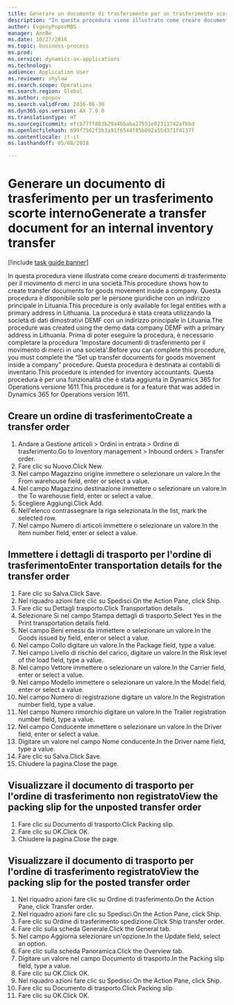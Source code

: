 ```yaml
--- 
title: Generare un documento di trasferimento per un trasferimento scorte interno
description: "In questa procedura viene illustrato come creare documenti di trasferimento per il movimento di merci in una società."
author: EvgenyPopovMBS
manager: AnnBe
ms.date: 10/27/2016
ms.topic: business-process
ms.prod: 
ms.service: dynamics-ax-applications
ms.technology: 
audience: Application User
ms.reviewer: shylaw
ms.search.scope: Operations
ms.search.region: Global
ms.author: epopov
ms.search.validFrom: 2016-06-30
ms.dyn365.ops.version: AX 7.0.0
ms.translationtype: HT
ms.sourcegitcommit: efcb77ff883b29a4bbaba27551e02311742afbbd
ms.openlocfilehash: 699f7562f3b3a91f6544f85b892a55d371f4137f
ms.contentlocale: it-it
ms.lasthandoff: 05/08/2018

---
```

# <a name="generate-a-transfer-document-for-an-internal-inventory-transfer"></a><span data-ttu-id="60668-103">Generare un documento di trasferimento per un trasferimento scorte interno</span><span class="sxs-lookup"><span data-stu-id="60668-103">Generate a transfer document for an internal inventory transfer</span></span>

[!include [task guide banner](../../includes/task-guide-banner.md)]

<span data-ttu-id="60668-104">In questa procedura viene illustrato come creare documenti di trasferimento per il movimento di merci in una società.</span><span class="sxs-lookup"><span data-stu-id="60668-104">This procedure shows how to create transfer documents for goods movement inside a company.</span></span> <span data-ttu-id="60668-105">Questa procedura è disponibile solo per le persone giuridiche con un indirizzo principale in Lituania.</span><span class="sxs-lookup"><span data-stu-id="60668-105">This procedure is only available for legal entities with a primary address in Lithuania.</span></span> <span data-ttu-id="60668-106">La procedura è stata creata utilizzando la società di dati dimostrativi DEMF con un indirizzo principale in Lituania.</span><span class="sxs-lookup"><span data-stu-id="60668-106">The procedure was created using the demo data company DEMF with a primary address in Lithuania.</span></span> <span data-ttu-id="60668-107">Prima di poter eseguire la procedura, è necessario completare la procedura 'Impostare documenti di trasferimento per il movimento di merci in una società'.</span><span class="sxs-lookup"><span data-stu-id="60668-107">Before you can complete this procedure, you must complete the “Set up transfer documents for goods movement inside a company” procedure.</span></span> <span data-ttu-id="60668-108">Questa procedura è destinata ai contabili di inventario.</span><span class="sxs-lookup"><span data-stu-id="60668-108">This procedure is intended for inventory accountants.</span></span> <span data-ttu-id="60668-109">Questa procedura è per una funzionalità che è stata aggiunta in Dynamics 365 for Operations versione 1611.</span><span class="sxs-lookup"><span data-stu-id="60668-109">This procedure is for a feature that was added in Dynamics 365 for Operations version 1611.</span></span>


## <a name="create-a-transfer-order"></a><span data-ttu-id="60668-110">Creare un ordine di trasferimento</span><span class="sxs-lookup"><span data-stu-id="60668-110">Create a transfer order</span></span>
1. <span data-ttu-id="60668-111">Andare a Gestione articoli > Ordini in entrata > Ordine di trasferimento.</span><span class="sxs-lookup"><span data-stu-id="60668-111">Go to Inventory management > Inbound orders > Transfer order.</span></span>
2. <span data-ttu-id="60668-112">Fare clic su Nuovo.</span><span class="sxs-lookup"><span data-stu-id="60668-112">Click New.</span></span>
3. <span data-ttu-id="60668-113">Nel campo Magazzino origine immettere o selezionare un valore.</span><span class="sxs-lookup"><span data-stu-id="60668-113">In the From warehouse field, enter or select a value.</span></span>
4. <span data-ttu-id="60668-114">Nel campo Magazzino destinazione immettere o selezionare un valore.</span><span class="sxs-lookup"><span data-stu-id="60668-114">In the To warehouse field, enter or select a value.</span></span>
5. <span data-ttu-id="60668-115">Scegliere Aggiungi.</span><span class="sxs-lookup"><span data-stu-id="60668-115">Click Add.</span></span>
6. <span data-ttu-id="60668-116">Nell'elenco contrassegnare la riga selezionata.</span><span class="sxs-lookup"><span data-stu-id="60668-116">In the list, mark the selected row.</span></span>
7. <span data-ttu-id="60668-117">Nel campo Numero di articoli immettere o selezionare un valore.</span><span class="sxs-lookup"><span data-stu-id="60668-117">In the Item number field, enter or select a value.</span></span>

## <a name="enter-transportation-details-for-the-transfer-order"></a><span data-ttu-id="60668-118">Immettere i dettagli di trasporto per l'ordine di trasferimento</span><span class="sxs-lookup"><span data-stu-id="60668-118">Enter transportation details for the transfer order</span></span>
1. <span data-ttu-id="60668-119">Fare clic su Salva.</span><span class="sxs-lookup"><span data-stu-id="60668-119">Click Save.</span></span>
2. <span data-ttu-id="60668-120">Nel riquadro azioni fare clic su Spedisci.</span><span class="sxs-lookup"><span data-stu-id="60668-120">On the Action Pane, click Ship.</span></span>
3. <span data-ttu-id="60668-121">Fare clic su Dettagli trasporto.</span><span class="sxs-lookup"><span data-stu-id="60668-121">Click Transportation details.</span></span>
4. <span data-ttu-id="60668-122">Selezionare Sì nel campo Stampa dettagli di trasporto.</span><span class="sxs-lookup"><span data-stu-id="60668-122">Select Yes in the Print transportation details field.</span></span>
5. <span data-ttu-id="60668-123">Nel campo Beni emessi da immettere o selezionare un valore.</span><span class="sxs-lookup"><span data-stu-id="60668-123">In the Goods issued by field, enter or select a value.</span></span>
6. <span data-ttu-id="60668-124">Nel campo Collo digitare un valore.</span><span class="sxs-lookup"><span data-stu-id="60668-124">In the Package field, type a value.</span></span>
7. <span data-ttu-id="60668-125">Nel campo Livello di rischio del carico, digitare un valore.</span><span class="sxs-lookup"><span data-stu-id="60668-125">In the Risk level of the load field, type a value.</span></span>
8. <span data-ttu-id="60668-126">Nel campo Vettore immettere o selezionare un valore.</span><span class="sxs-lookup"><span data-stu-id="60668-126">In the Carrier field, enter or select a value.</span></span>
9. <span data-ttu-id="60668-127">Nel campo Modello immettere o selezionare un valore.</span><span class="sxs-lookup"><span data-stu-id="60668-127">In the Model field, enter or select a value.</span></span>
10. <span data-ttu-id="60668-128">Nel campo Numero di registrazione digitare un valore.</span><span class="sxs-lookup"><span data-stu-id="60668-128">In the Registration number field, type a value.</span></span>
11. <span data-ttu-id="60668-129">Nel campo Numero rimorchio digitare un valore.</span><span class="sxs-lookup"><span data-stu-id="60668-129">In the Trailer registration number field, type a value.</span></span>
12. <span data-ttu-id="60668-130">Nel campo Conducente immettere o selezionare un valore.</span><span class="sxs-lookup"><span data-stu-id="60668-130">In the Driver field, enter or select a value.</span></span>
13. <span data-ttu-id="60668-131">Digitare un valore nel campo Nome conducente.</span><span class="sxs-lookup"><span data-stu-id="60668-131">In the Driver name field, type a value.</span></span>
14. <span data-ttu-id="60668-132">Fare clic su Salva.</span><span class="sxs-lookup"><span data-stu-id="60668-132">Click Save.</span></span>
15. <span data-ttu-id="60668-133">Chiudere la pagina.</span><span class="sxs-lookup"><span data-stu-id="60668-133">Close the page.</span></span>

## <a name="view-the-packing-slip-for-the-unposted-transfer-order"></a><span data-ttu-id="60668-134">Visualizzare il documento di trasporto per l'ordine di trasferimento non registrato</span><span class="sxs-lookup"><span data-stu-id="60668-134">View the packing slip for the unposted transfer order</span></span>
1. <span data-ttu-id="60668-135">Fare clic su Documento di trasporto.</span><span class="sxs-lookup"><span data-stu-id="60668-135">Click Packing slip.</span></span>
2. <span data-ttu-id="60668-136">Fare clic su OK.</span><span class="sxs-lookup"><span data-stu-id="60668-136">Click OK.</span></span>
3. <span data-ttu-id="60668-137">Chiudere la pagina.</span><span class="sxs-lookup"><span data-stu-id="60668-137">Close the page.</span></span>

## <a name="view-the-packing-slip-for-the-posted-transfer-order"></a><span data-ttu-id="60668-138">Visualizzare il documento di trasporto per l'ordine di trasferimento registrato</span><span class="sxs-lookup"><span data-stu-id="60668-138">View the packing slip for the posted transfer order</span></span>
1. <span data-ttu-id="60668-139">Nel riquadro azioni fare clic su Ordine di trasferimento.</span><span class="sxs-lookup"><span data-stu-id="60668-139">On the Action Pane, click Transfer order.</span></span>
2. <span data-ttu-id="60668-140">Nel riquadro azioni fare clic su Spedisci.</span><span class="sxs-lookup"><span data-stu-id="60668-140">On the Action Pane, click Ship.</span></span>
3. <span data-ttu-id="60668-141">Fare clic su Ordine di trasferimento spedizione.</span><span class="sxs-lookup"><span data-stu-id="60668-141">Click Ship transfer order.</span></span>
4. <span data-ttu-id="60668-142">Fare clic sulla scheda Generale.</span><span class="sxs-lookup"><span data-stu-id="60668-142">Click the General tab.</span></span>
5. <span data-ttu-id="60668-143">Nel campo Aggiorna selezionare un'opzione.</span><span class="sxs-lookup"><span data-stu-id="60668-143">In the Update field, select an option.</span></span>
6. <span data-ttu-id="60668-144">Fare clic sulla scheda Panoramica.</span><span class="sxs-lookup"><span data-stu-id="60668-144">Click the Overview tab.</span></span>
7. <span data-ttu-id="60668-145">Digitare un valore nel campo Documento di trasporto.</span><span class="sxs-lookup"><span data-stu-id="60668-145">In the Packing slip field, type a value.</span></span>
8. <span data-ttu-id="60668-146">Fare clic su OK.</span><span class="sxs-lookup"><span data-stu-id="60668-146">Click OK.</span></span>
9. <span data-ttu-id="60668-147">Nel riquadro azioni fare clic su Spedisci.</span><span class="sxs-lookup"><span data-stu-id="60668-147">On the Action Pane, click Ship.</span></span>
10. <span data-ttu-id="60668-148">Fare clic su Documento di trasporto.</span><span class="sxs-lookup"><span data-stu-id="60668-148">Click Packing slip.</span></span>
11. <span data-ttu-id="60668-149">Fare clic su OK.</span><span class="sxs-lookup"><span data-stu-id="60668-149">Click OK.</span></span>


